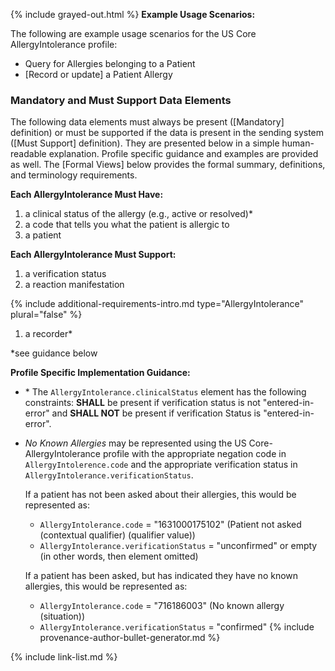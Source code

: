 {% include grayed-out.html %}
**Example Usage Scenarios:**

The following are example usage scenarios for the US Core AllergyIntolerance
 profile:

-   Query for Allergies belonging to a Patient
-   [Record or update]  a Patient Allergy

### Mandatory and Must Support Data Elements

The following data elements must always be present ([Mandatory] definition) or must be supported if the data is present in the sending system ([Must Support] definition). They are presented below in a simple human-readable explanation. Profile specific guidance and examples are provided as well. The [Formal Views] below provides the formal summary, definitions, and terminology requirements.

**Each AllergyIntolerance Must Have:**

1. a clinical status of the allergy (e.g., active or resolved)*
1. a code that tells you what the patient is allergic to
1. a patient

**Each AllergyIntolerance Must Support:**

1. a verification status
2. a reaction manifestation



{% include additional-requirements-intro.md type="AllergyIntolerance" plural="false" %}

1. a recorder*


*see guidance below

**Profile Specific Implementation Guidance:**


* \* The `AllergyIntolerance.clinicalStatus` element has the following constraints: **SHALL** be present if verification status is not "entered-in-error" and **SHALL NOT** be present if verification Status is "entered-in-error".
* *No Known Allergies* may be represented using the US Core-AllergyIntolerance profile with the appropriate negation code in `AllergyIntolerence.code` and the appropriate verification status in `AllergyIntolerance.verificationStatus`.

  If a patient has not been asked about their allergies, this would be represented as:
    * `AllergyIntolerance.code` = "1631000175102" (Patient not asked (contextual qualifier) (qualifier value))
    * `AllergyIntolerance.verificationStatus` = "unconfirmed" or empty (in other words, then element omitted)
  
  If a patient has been asked, but has indicated they have no known allergies, this would be represented as:
  * `AllergyIntolerance.code` = "716186003" (No known allergy (situation))
  * `AllergyIntolerance.verificationStatus` = "confirmed"
{% include provenance-author-bullet-generator.md %}

{% include link-list.md %}

</div><!-- grayed-out -->